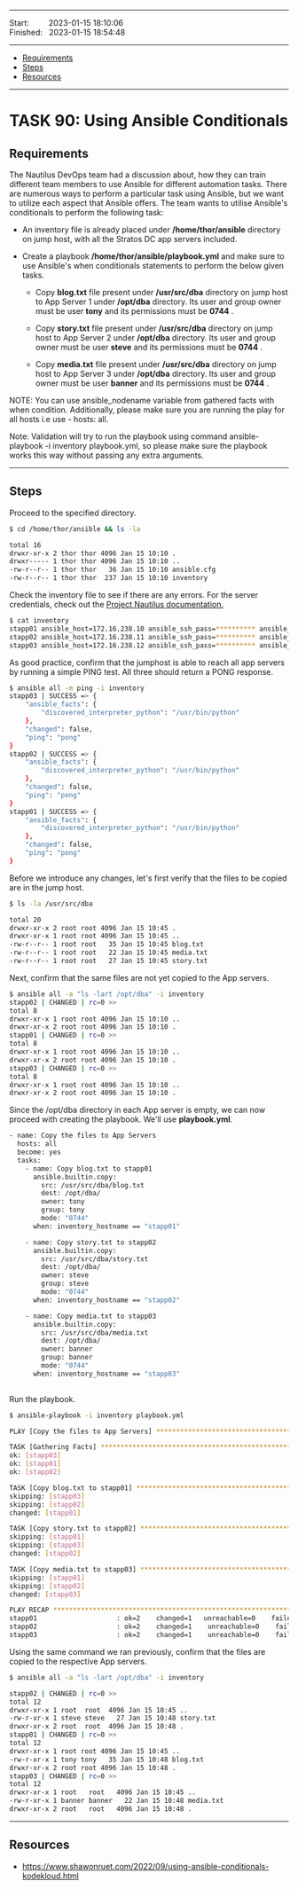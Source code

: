 
------------------------------

Start: &nbsp;&nbsp;&nbsp;&nbsp;&nbsp;&nbsp;&nbsp;&nbsp;2023-01-15 18:10:06  
Finished: &nbsp;&nbsp;2023-01-15 18:54:48

------------------------------

- [Requirements](#requirements)
- [Steps](#steps)
- [Resources](#resources)

------------------------------

# TASK 90: Using Ansible Conditionals

## Requirements

The Nautilus DevOps team had a discussion about, how they can train different team members to use Ansible for different automation tasks. There are numerous ways to perform a particular task using Ansible, but we want to utilize each aspect that Ansible offers. The team wants to utilise Ansible's conditionals to perform the following task:

- An inventory file is already placed under **/home/thor/ansible** directory on jump host, with all the Stratos DC app servers included.

- Create a playbook **/home/thor/ansible/playbook.yml** and make sure to use Ansible's when conditionals statements to perform the below given tasks.

    - Copy **blog.txt** file present under **/usr/src/dba** directory on jump host to App Server 1 under **/opt/dba** directory. Its user and group owner must be user **tony** and its permissions must be **0744** .

    - Copy **story.txt** file present under **/usr/src/dba** directory on jump host to App Server 2 under **/opt/dba** directory. Its user and group owner must be user **steve** and its permissions must be **0744** .

    - Copy **media.txt** file present under **/usr/src/dba** directory on jump host to App Server 3 under **/opt/dba** directory. Its user and group owner must be user **banner** and its permissions must be **0744** .

NOTE: You can use ansible_nodename variable from gathered facts with when condition. Additionally, please make sure you are running the play for all hosts i.e use - hosts: all.

Note: Validation will try to run the playbook using command ansible-playbook -i inventory playbook.yml, so please make sure the playbook works this way without passing any extra arguments.

------------------------------

## Steps

Proceed to the specified directory.

```bash
$ cd /home/thor/ansible && ls -la

total 16
drwxr-xr-x 2 thor thor 4096 Jan 15 10:10 .
drwxr----- 1 thor thor 4096 Jan 15 10:10 ..
-rw-r--r-- 1 thor thor   36 Jan 15 10:10 ansible.cfg
-rw-r--r-- 1 thor thor  237 Jan 15 10:10 inventory 
```

Check the inventory file to see if there are any errors. For the server credentials, check out the [Project Nautilus documentation.](https://kodekloudhub.github.io/kodekloud-engineer/docs/projects/nautilus)

```bash
$ cat inventory 
stapp01 ansible_host=172.16.238.10 ansible_ssh_pass=********** ansible_user=tony
stapp02 ansible_host=172.16.238.11 ansible_ssh_pass=********** ansible_user=steve
stapp03 ansible_host=172.16.238.12 ansible_ssh_pass=********** ansible_user=banner 
```

As good practice, confirm that the jumphost is able to reach all app servers by running a simple PING test. All three should return a PONG response.

```bash
$ ansible all -m ping -i inventory
stapp03 | SUCCESS => {
    "ansible_facts": {
        "discovered_interpreter_python": "/usr/bin/python"
    }, 
    "changed": false, 
    "ping": "pong"
}
stapp02 | SUCCESS => {
    "ansible_facts": {
        "discovered_interpreter_python": "/usr/bin/python"
    }, 
    "changed": false, 
    "ping": "pong"
}
stapp01 | SUCCESS => {
    "ansible_facts": {
        "discovered_interpreter_python": "/usr/bin/python"
    }, 
    "changed": false, 
    "ping": "pong"
}  
```

Before we introduce any changes, let's first verify that the files to be copied are in the jump host.

```bash
$ ls -la /usr/src/dba

total 20
drwxr-xr-x 2 root root 4096 Jan 15 10:45 .
drwxr-xr-x 1 root root 4096 Jan 15 10:45 ..
-rw-r--r-- 1 root root   35 Jan 15 10:45 blog.txt
-rw-r--r-- 1 root root   22 Jan 15 10:45 media.txt
-rw-r--r-- 1 root root   27 Jan 15 10:45 story.txt 
```

Next, confirm that the same files are not yet copied to the App servers.

```bash
$ ansible all -a "ls -lart /opt/dba" -i inventory
stapp02 | CHANGED | rc=0 >>
total 8
drwxr-xr-x 1 root root 4096 Jan 15 10:10 ..
drwxr-xr-x 2 root root 4096 Jan 15 10:10 .
stapp01 | CHANGED | rc=0 >>
total 8
drwxr-xr-x 1 root root 4096 Jan 15 10:10 ..
drwxr-xr-x 2 root root 4096 Jan 15 10:10 .
stapp03 | CHANGED | rc=0 >>
total 8
drwxr-xr-x 1 root root 4096 Jan 15 10:10 ..
drwxr-xr-x 2 root root 4096 Jan 15 10:10 .
```

Since the /opt/dba directory in each App server is empty, we can now proceed with creating the playbook. We'll use **playbook.yml**.

```bash
- name: Copy the files to App Servers
  hosts: all
  become: yes
  tasks:
    - name: Copy blog.txt to stapp01
      ansible.builtin.copy:
        src: /usr/src/dba/blog.txt
        dest: /opt/dba/
        owner: tony
        group: tony
        mode: "0744"
      when: inventory_hostname == "stapp01"

    - name: Copy story.txt to stapp02
      ansible.builtin.copy:
        src: /usr/src/dba/story.txt
        dest: /opt/dba/
        owner: steve
        group: steve
        mode: "0744"
      when: inventory_hostname == "stapp02"

    - name: Copy media.txt to stapp03
      ansible.builtin.copy:
        src: /usr/src/dba/media.txt
        dest: /opt/dba/
        owner: banner
        group: banner
        mode: "0744"
      when: inventory_hostname == "stapp03"
 
```

Run the playbook.

```bash
$ ansible-playbook -i inventory playbook.yml

PLAY [Copy the files to App Servers] *****************************************************************************************

TASK [Gathering Facts] *******************************************************************************************************
ok: [stapp03]
ok: [stapp01]
ok: [stapp02]

TASK [Copy blog.txt to stapp01] **********************************************************************************************
skipping: [stapp03]
skipping: [stapp02]
changed: [stapp01]

TASK [Copy story.txt to stapp02] *********************************************************************************************
skipping: [stapp01]
skipping: [stapp03]
changed: [stapp02]

TASK [Copy media.txt to stapp03] *********************************************************************************************
skipping: [stapp01]
skipping: [stapp02]
changed: [stapp03]

PLAY RECAP *******************************************************************************************************************
stapp01                    : ok=2    changed=1   unreachable=0    failed=0    skipped=2    rescued=0    ignored=0   
stapp02                    : ok=2    changed=1    unreachable=0    failed=0    skipped=2    rescued=0    ignored=0   
stapp03                    : ok=2    changed=1    unreachable=0    failed=0    skipped=2    rescued=0    ignored=0  
```

Using the same command we ran previously, confirm that the files are copied to the respective App servers.

```bash
$ ansible all -a "ls -lart /opt/dba" -i inventory

stapp02 | CHANGED | rc=0 >>
total 12
drwxr-xr-x 1 root  root  4096 Jan 15 10:45 ..
-rw-r-xr-x 1 steve steve   27 Jan 15 10:48 story.txt
drwxr-xr-x 2 root  root  4096 Jan 15 10:48 .
stapp01 | CHANGED | rc=0 >>
total 12
drwxr-xr-x 1 root root 4096 Jan 15 10:45 ..
-rw-r-xr-x 1 tony tony   35 Jan 15 10:48 blog.txt
drwxr-xr-x 2 root root 4096 Jan 15 10:48 .
stapp03 | CHANGED | rc=0 >>
total 12
drwxr-xr-x 1 root   root   4096 Jan 15 10:45 ..
-rw-r-xr-x 1 banner banner   22 Jan 15 10:48 media.txt
drwxr-xr-x 2 root   root   4096 Jan 15 10:48 . 
```


------------------------------

## Resources

- https://www.shawonruet.com/2022/09/using-ansible-conditionals-kodekloud.html